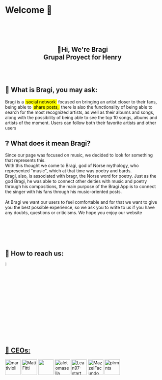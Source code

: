 # Welcome 🚀 
<br/>
<br/><br/>
<h2 align="center">
    👋Hi, We're Bragi <br/>Grupal Proyect for Henry <br/> 
</h2>



<br/><br/>  
## 🔎 What is Bragi, you may ask:

<p>
Bragi is a <mark>&nbsp;social network&nbsp;</mark> focused on bringing an artist closer to their fans, being able to
<mark>&nbsp;share posts,&nbsp;</mark> there is also the functionality of being able to search for the most recognized artists, as well as their albums and songs, along with the possibility of being able to see the top 10 songs, albums and artists of the moment.
Users can follow both their favorite artists and other users
</p>

## ❔ What does it mean Bragi?

<p>
Since our page was focused on music, we decided to look for something that represents this.<br/> With this thought we come to Bragi, god of Norse mythology, who represented "music", which at that time was poetry and bards.<br/>
Bragi, also, is associated with bragr, the Norse word for poetry. Just as the god Bragi, he was able to connect other deities with music and poetry through his compositions, the main purpose of the Bragi App is to connect the singer with his fans through his music-oriented posts. <br /><br />
At Bragi we want our users to feel comfortable and for that we want to give you the best possible experience, so we ask you to write
to us if you have any doubts, questions or criticisms. We hope you
enjoy our website
</p>
<br /><br /><br /><br />

## 📎 How to reach us:<br />
<span >
<a href="mailto:BragiSystem@gmail.com" ><img width="5%" src="https://www.vectorlogo.zone/logos/gmail/gmail-tile.svg">
</span>

<br /><br />

## 💼 CEOs:<br />
<a href="https://github.com/martinvioli"><img width=50px src="https://avatars.githubusercontent.com/u/96270373?v=4" alt="martivioli" /></a>
<a href="https://github.com/MatiFitti"><img width=50px src="https://avatars.githubusercontent.com/u/96293522?s=400&u=4374c2fc98954f6eefb9a9830e2057473603b505&v=4" alt="MatiFitti" /></a>
<a href="https://github.com/PriMoro"><img width=50px src="https://avatars.githubusercontent.com/u/86128822?v=4" alt="" /></a>
<a href="https://github.com/aletomasella"><img width=50px src="https://avatars.githubusercontent.com/u/96953154?v=4" alt="aletomasella" /></a>
<a href="https://github.com/Lean97-start"><img width=50px src="https://avatars.githubusercontent.com/u/71276668?v=4" alt="Lean97-start" /></a>
<a href="https://github.com/MazzeiFacundo"><img width=50px src="https://avatars.githubusercontent.com/u/92223311?v=4" alt="MazzeiFacundo" /></a>
<a href="https://github.com/plrmnts"><img width=50px src="https://avatars.githubusercontent.com/u/88843390?v=4" alt="plrmnts" /></a>

